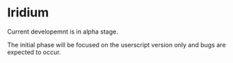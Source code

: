 # Iridium

Current developemnt is in alpha stage.

The initial phase will be focused on the userscript version only and bugs are expected to occur.
